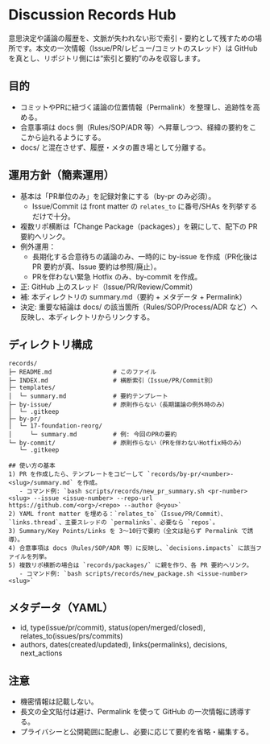 # Discussion Records Hub

意思決定や議論の履歴を、文脈が失われない形で索引・要約として残すための場所です。本文の一次情報（Issue/PR/レビュー/コミットのスレッド）は GitHub を真とし、リポジトリ側には“索引と要約”のみを収容します。

## 目的
- コミットやPRに紐づく議論の位置情報（Permalink）を整理し、追跡性を高める。
- 合意事項は docs 側（Rules/SOP/ADR 等）へ昇華しつつ、経緯の要約をここから辿れるようにする。
- docs/ と混在させず、履歴・メタの置き場として分離する。

## 運用方針（簡素運用）
- 基本は「PR単位のみ」を記録対象にする（by-pr のみ必須）。
  - Issue/Commit は front matter の `relates_to` に番号/SHAs を列挙するだけで十分。
- 複数リポ横断は「Change Package（packages）」を親にして、配下の PR 要約へリンク。
- 例外運用：
  - 長期化する合意待ちの議論のみ、一時的に by-issue を作成（PR化後は PR 要約が真、Issue 要約は参照/廃止）。
  - PRを伴わない緊急 Hotfix のみ、by-commit を作成。
- 正: GitHub 上のスレッド（Issue/PR/Review/Commit）
- 補: 本ディレクトリの summary.md（要約 + メタデータ + Permalink）
- 決定: 重要な結論は docs/ の該当箇所（Rules/SOP/Process/ADR など）へ反映し、本ディレクトリからリンクする。

## ディレクトリ構成
```
records/
├─ README.md                 # このファイル
├─ INDEX.md                  # 横断索引（Issue/PR/Commit別）
├─ templates/
│  └─ summary.md             # 要約テンプレート
├─ by-issue/                 # 原則作らない（長期議論の例外時のみ）
│  └─ .gitkeep
├─ by-pr/
│  └─ 17-foundation-reorg/
│     └─ summary.md          # 例: 今回のPRの要約
└─ by-commit/                # 原則作らない（PRを伴わないHotfix時のみ）
   └─ .gitkeep

## 使い方の基本
1) PR を作成したら、テンプレートをコピーして `records/by-pr/<number>-<slug>/summary.md` を作成。
   - コマンド例: `bash scripts/records/new_pr_summary.sh <pr-number> <slug> --issue <issue-number> --repo-url https://github.com/<org>/<repo> --author @<you>`
2) YAML front matter を埋める：`relates_to`（Issue/PR/Commit）、`links.thread`、主要スレッドの `permalinks`、必要なら `repos`。
3) Summary/Key Points/Links を 3〜10行で要約（全文は貼らず Permalink で誘導）。
4) 合意事項は docs（Rules/SOP/ADR 等）に反映し、`decisions.impacts` に該当ファイルを列挙。
5) 複数リポ横断の場合は `records/packages/` に親を作り、各 PR 要約へリンク。
   - コマンド例: `bash scripts/records/new_package.sh <issue-number> <slug>`
```

## メタデータ（YAML）
- id, type(issue/pr/commit), status(open/merged/closed), relates_to(issues/prs/commits)
- authors, dates(created/updated), links(permalinks), decisions, next_actions

## 注意
- 機密情報は記載しない。
- 長文の全文貼付は避け、Permalink を使って GitHub の一次情報に誘導する。
- プライバシーと公開範囲に配慮し、必要に応じて要約を省略・編集する。
